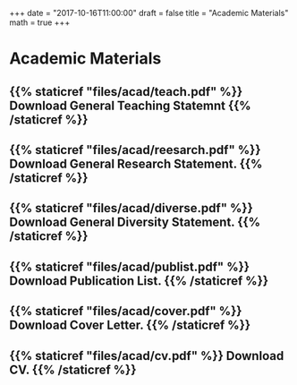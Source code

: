 +++
date = "2017-10-16T11:00:00"
draft = false
title = "Academic Materials"
math = true
+++


# Academic Materials

## {{% staticref "files/acad/teach.pdf" %}} Download General Teaching Statemnt {{% /staticref %}}
## {{% staticref "files/acad/reesarch.pdf" %}} Download General Research Statement. {{% /staticref %}}
## {{% staticref "files/acad/diverse.pdf" %}} Download General Diversity Statement. {{% /staticref %}}
## {{% staticref "files/acad/publist.pdf" %}} Download Publication List. {{% /staticref %}}
## {{% staticref "files/acad/cover.pdf" %}} Download Cover Letter. {{% /staticref %}}
## {{% staticref "files/acad/cv.pdf" %}} Download CV. {{% /staticref %}}